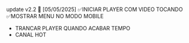 update v2.2
🔄 [05/05/2025]
✅INICIAR PLAYER COM VIDEO TOCANDO
✅MOSTRAR MENU NO MODO MOBILE








-   TRANCAR PLAYER QUANDO ACABAR TEMPO
-   CANAL HOT